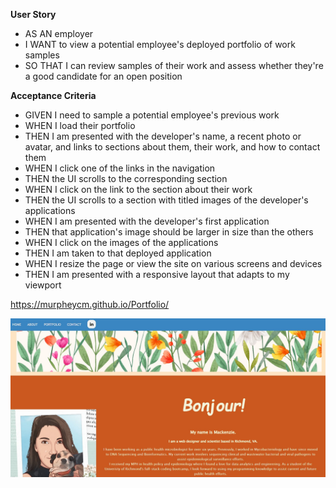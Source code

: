  <strong>User Story</strong>
* AS AN employer
* I WANT to view a potential employee's deployed portfolio of work samples
* SO THAT I can review samples of their work and assess whether they're a good candidate for an open position

 <strong>Acceptance Criteria</strong>
* GIVEN I need to sample a potential employee's previous work
* WHEN I load their portfolio
* THEN I am presented with the developer's name, a recent photo or avatar, and links to sections about them, their work, and how to contact them
* WHEN I click one of the links in the navigation
* THEN the UI scrolls to the corresponding section
* WHEN I click on the link to the section about their work
* THEN the UI scrolls to a section with titled images of the developer's applications
* WHEN I am presented with the developer's first application
* THEN that application's image should be larger in size than the others
* WHEN I click on the images of the applications
* THEN I am taken to that deployed application
* WHEN I resize the page or view the site on various screens and devices
* THEN I am presented with a responsive layout that adapts to my viewport

https://murpheycm.github.io/Portfolio/

![Alt text](Assets/Images/screenshot.JPG)
